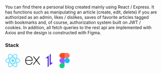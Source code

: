 You can find there a personal blog created mainly using React / Express. It has functions such as manipulating an article (create, edit, delete) if you are authorized as an admin, likes / dislikes, saves of favorite articles tagged with bookmarks and, of course, authorization system built on JWT / cookies. In addition, all fetch queries to the rest api are implemented with Axios and the design is constructed with Figma.

### Stack

<img src="./assets/react.svg" width=50 />&nbsp;&nbsp;&nbsp;&nbsp;<img src="./assets/express.svg" width=50 />&nbsp;<img src="./assets/axios.svg" width=50 /><img src="./assets/figma.svg" width=50 />
